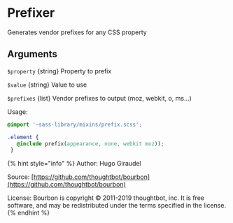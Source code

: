 # Prefixer

Generates vendor prefixes for any CSS property

## Arguments

`$property` {string} Property to prefix

`$value` {string} Value to use

`$prefixes` {list} Vendor prefixes to output \(moz, webkit, o, ms...\)

Usage:

```css
@import '~sass-library/mixins/prefix.scss';

.element {
   @include prefix(appearance, none, webkit moz));
 }
```

{% hint style="info" %}
Author: Hugo Giraudel

Source: [https://github.com/thoughtbot/bourbon](https://github.com/thoughtbot/bourbon)

License: Bourbon is copyright © 2011-2019 thoughtbot, inc. It is free software, and may be redistributed under the terms specified in the license.
{% endhint %}
